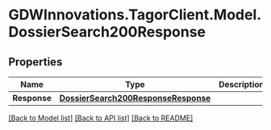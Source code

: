 # GDWInnovations.TagorClient.Model.DossierSearch200Response

## Properties

Name | Type | Description | Notes
------------ | ------------- | ------------- | -------------
**Response** | [**DossierSearch200ResponseResponse**](DossierSearch200ResponseResponse.md) |  | [optional] 

[[Back to Model list]](../README.md#documentation-for-models) [[Back to API list]](../README.md#documentation-for-api-endpoints) [[Back to README]](../README.md)

